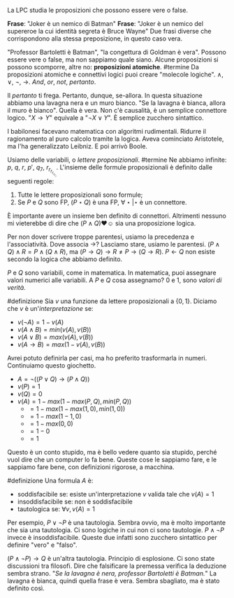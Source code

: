 La LPC studia le proposizioni che possono essere <span class="green">vere</span> o <span class="red">false</span>.

**Frase**: "Joker è un nemico di Batman"
**Frase**: "Joker è un nemico del supereroe la cui identità segreta è Bruce Wayne"
Due frasi diverse che corrispondono alla stessa preposizione, in questo caso <span class="green">vera</span>.

"Professor Bartoletti è Batman", "la congettura di Goldman è vera".
Possono essere <span class="green">vere</span> o <span class="red">false</span>, ma non sappiamo quale siano.
Alcune proposizioni si possono scomporre, altre no: **proposizioni atomiche**. #termine 
Da proposizioni atomiche e connettivi logici puoi creare "molecole logiche".
$∧$, $∨$, $¬$, $→$. $And$, $or$, $not$, $pertanto$.

Il $pertanto$ ti frega. Pertanto, dunque, se-allora.
In questa situazione abbiamo una lavagna nera e un muro bianco.
"Se la lavagna è bianca, allora il muro è bianco".
Quella è <span class="green">vera</span>. Non c'è causalità, è un semplice connettore logico.
"$X → Y$" equivale a "$¬X ∨ Y$".
È semplice <span class="pink">zucchero sintattico</span>.

I babilonesi facevano matematica con algoritmi rudimentali.
Ridurre il ragionamento al puro calcolo tramite la logica.
Aveva cominciato Aristotele, ma l'ha generalizzato Leibniz. E poi arrivò Boole.

Usiamo delle <span class="termine">variabili</span>, o <span class="termine"><i>lettere proposizionali</i></span>. #termine 
Ne abbiamo infinite: $p$, $q$, $r$, $p'$, $q_7$, $r_{r_{r_{r_{r_{r_{r}}}}}}$.
L'insieme delle formule proposizionali è definito dalle seguenti regole:
1) Tutte le <span class="termine">lettere proposizionali</span> sono formule;
2) Se $P$ e $Q$ sono <span class="blue">FP</span>, $(P⋆Q)$ è una <span class="blue">FP</span>, $∀⋆ | ⋆$ è un connettore.

È importante avere un insieme ben definito di connettori. Altrimenti nessuno mi vieterebbe di dire che $(P∧Q)♥☺$ sia una proposizione logica.

Per non dover scrivere troppe parentesi, usiamo la precedenza e l'associatività.
Dove associa $→$? Lasciamo stare, usiamo le parentesi.
$(P∧Q)∧R = P∧(Q∧R)$, ma $(P→Q)→R ≠ P→(Q→R)$.
$P←Q$ non esiste secondo la logica che abbiamo definito.

$P$ e $Q$ sono <span class="termine">variabili</span>, come in matematica.
In matematica, puoi assegnare valori numerici alle variabili.
A $P$ e $Q$ cosa assegnamo? $0$ e $1$, sono *valori di verità*.

#definizione 
Sia $v$ una funzione da lettere proposizionali a $\{0, 1\}$.
Diciamo che $v$ è un'<span class="termine"><i>interpretazione</i></span> se:
* $v(¬A) = 1-v(A)$
* $v(A∧B)=min(v(A),v(B))$
* $v(A∨B)=max(v(A),v(B))$
* $v(A→B)=max(1-v(A),v(B))$

Avrei potuto definirla per casi, ma ho preferito trasformarla in numeri.
Continuiamo questo giochetto.
* $A = ¬((P∨Q)→(P∧Q))$
* $v(P)=1$
* $v(Q)=0$
* $v(A)=1-max(1-max(P,Q),min(P,Q))$
  * $= 1-max(1-max(1,0),min(1,0))$
  * $= 1-max(1-1,0)$
  * $= 1-max(0,0)$
  * $= 1-0$
  * $= 1$

Questo è un conto stupido, ma è bello vedere quanto sia stupido, perché vuol dire che un computer lo fa bene. Queste cose le sappiamo fare, e le sappiamo fare bene, con definizioni rigorose, a macchina.

#definizione 
Una formula $A$ è:
* <span class="termine">soddisfacibile</span> se: esiste un'interpretazione $v$ valida tale che $v(A)=1$
* <span class="termine">insoddisfacibile</span> se: non è soddisfacibile
* <span class="termine">tautologica</span> se: $∀v, v(A)=1$

Per esempio, $P∨¬P$ è una tautologia.
Sembra ovvio, ma è molto importante che sia una tautologia.
Ci sono logiche in cui non ci sono tautologie.
$P∧¬P$ invece è insoddisfacibile.
Queste due infatti sono <span class="pink">zucchero sintattico</span> per definire "<span class="green">vero</span>" e "<span class="red">falso</span>".

$(P∧¬P)→Q$ è un'altra tautologia.
Principio di esplosione.
Ci sono state discussioni tra filosofi.
Dire che falsificare la premessa verifica la deduzione sembra strano.
"*Se la lavagna è nera, professor Bartoletti è Batman.*"
La lavagna è bianca, quindi quella frase è vera.
Sembra sbagliato, ma è stato definito così.
